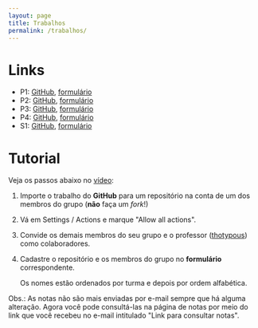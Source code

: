 ```yaml
---
layout: page
title: Trabalhos
permalink: /trabalhos/
---
```


# Links

* P1: [GitHub](https://github.com/thotypous/redes-p1), [formulário]()
* P2: [GitHub](https://github.com/thotypous/redes-p2), [formulário]()
* P3: [GitHub](https://github.com/thotypous/redes-p3), [formulário]()
* P4: [GitHub](https://github.com/thotypous/redes-p4), [formulário]()
* S1: [GitHub](https://github.com/thotypous/redes-s1), [formulário]()

# Tutorial

Veja os passos abaixo no [vídeo](https://youtu.be/JtQzTGoF8jM):

1. Importe o trabalho do **GitHub** para um repositório na conta de um dos membros do grupo (**não** faça um *fork*!)

2. Vá em Settings / Actions e marque "Allow all actions".

3. Convide os demais membros do seu grupo e o professor ([thotypous](https://GitHub.com/thotypous)) como colaboradores.

4. Cadastre o repositório e os membros do grupo no **formulário** correspondente.

   Os nomes estão ordenados por turma e depois por ordem alfabética.

Obs.: As notas não são mais enviadas por e-mail sempre que há alguma alteração. Agora você pode consultá-las na página de notas por meio do link que você recebeu no e-mail intitulado "Link para consultar notas".

